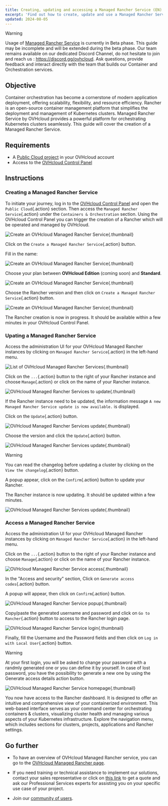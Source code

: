 ```yaml
---
title: Creating, updating and accessing a Managed Rancher Service (EN)
excerpt: 'Find out how to create, update and use a Managed Rancher Service on OVHcloud'
updated: 2024-08-05
---
```


> [!warning]
>
> Usage of [Managed Rancher Service](https://labs.ovhcloud.com/en/managed-rancher-service/) is currently in Beta phase.
> This guide may be incomplete and will be extended during the beta phase. Our team remains available on our dedicated Discord Channel, do not hesitate to join and reach us : <https://discord.gg/ovhcloud>. Ask questions, provide feedback and interact directly with the team that builds our Container and Orchestration services.
>

## Objective

Container orchestration has become a cornerstone of modern application deployment, offering scalability, flexibility, and resource efficiency. Rancher is an open-source container management platform that simplifies the deployment and management of Kubernetes clusters.
Managed Rancher Service by OVHcloud provides a powerful platform for orchestrating Kubernetes clusters seamlessly. This guide will cover the creation of a Managed Rancher Service.

## Requirements

- A [Public Cloud project](/links/public-cloud/public-cloud) in your OVHcloud account
- Access to the [OVHcloud Control Panel](/links/manager)

## Instructions

### Creating a Managed Rancher Service

To initiate your journey, log in to the [OVHcloud Control Panel](/links/manager) and open the `Public Cloud`{.action} section.
Then access the `Managed Rancher Service`{.action} under the `Containers & Orchestration` section.
Using the OVHcloud Control Panel you can trigger the creation of a Rancher which will be operated and managed by OVHcloud.

![Create an OVHcloud Managed Rancher Service](images/create-rancher.png){.thumbnail}

Click on the `Create a Managed Rancher Service`{.action} button.

Fill in the name:

![Create an OVHcloud Managed Rancher Service](images/rancher-name.png){.thumbnail}

Choose your plan between **OVHcloud Edition** (coming soon) and **Standard**.

![Create an OVHcloud Managed Rancher Service](images/rancher-plan.png){.thumbnail}

Choose the Rancher version and then click on `Create a Managed Rancher Service`{.action} button.

![Create an OVHcloud Managed Rancher Service](images/rancher-version.png){.thumbnail}

The Rancher creation is now in progress. It should be available within a few minutes in your OVHcloud Control Panel.

### Upating a Managed Rancher Service

Access the administration UI for your OVHcloud Managed Rancher instances by clicking on `Managed Rancher Service`{.action} in the left-hand menu.

![List of OVHcloud Managed Rancher Services](images/rancher-list.png){.thumbnail}

Click on the `...`{.action} button to the right of your Rancher instance and choose `Manage`{.action} or click on the name of your Rancher instance.

![OVHcloud Managed Rancher Services to update](images/rancher-to-update.png){.thumbnail}

If the Rancher instance need to be updated, the information message `A new Managed Rancher Service update is now available.` is displayed.

Click on the `Update`{.action} button.

![OVHcloud Managed Rancher Services update](images/rancher-update.png){.thumbnail}

Choose the version and click the `Update`{.action} button.

![OVHcloud Managed Rancher Services update](images/rancher-update-popup.png){.thumbnail}

> [!warning]
>
>  You can read the changelog before updating a cluster by clicking on the `View the changelog`{.action} button.

A popup appear, click on the `Confirm`{.action} button to update your Rancher.

The Rancher instance is now updating. It should be updated within a few minutes.

![OVHcloud Managed Rancher Services update](images/rancher-update-in-progress.png){.thumbnail}

### Access a Managed Rancher Service

Access the administration UI for your OVHcloud Managed Rancher instances by clicking on `Managed Rancher Service`{.action} in the left-hand menu.

Click on the `...`{.action} button to the right of your Rancher instance and choose `Manage`{.action} or click on the name of your Rancher instance.

![OVHcloud Managed Rancher Service access](images/rancher-access.png){.thumbnail}

In the "Access and security" section, Click on `Generate access codes`{.action} button.

A popup will appear, then click on `Confirm`{.action} button.

![OVHcloud Managed Rancher Service popup](images/popup.png){.thumbnail}

Copy/paste the generated username and password and click on `Go to Rancher`{.action} button to access to the Rancher login page.

![OVHcloud Managed Rancher Service login](images/rancher-login-page.png){.thumbnail}

Finally, fill the Username and the Password fields and then click on `Log in with Local User`{.action} button.

> [!warning]
>
> At your first login, you will be asked to change your password with a randmly generated one or you can define it by yourself.
> In case of lost password, you have the possibility to generate a new one by using the Generate access details action button.

![OVHcloud Managed Rancher Service homepage](images/rancher-home.png){.thumbnail}

You now have access to the Rancher dashboard. It is designed to offer an intuitive and comprehensive view of your containerized environment.
This web-based interface serves as your command center for orchestrating containers & clusters, visualizing cluster health and managing various aspects of your Kubernetes infrastructure. Explore the navigation menu, which includes sections for clusters, projects, applications and Rancher settings.

## Go further

- To have an overview of OVHcloud Managed Rancher service, you can go to the [OVHcloud Managed Rancher page](https://www.ovhcloud.com/it/public-cloud/managed-rancher-service/).

- If you need training or technical assistance to implement our solutions, contact your sales representative or click on [this link](/links/professional-services) to get a quote and ask our Professional Services experts for assisting you on your specific use case of your project.

- Join our [community of users](/links/community).
